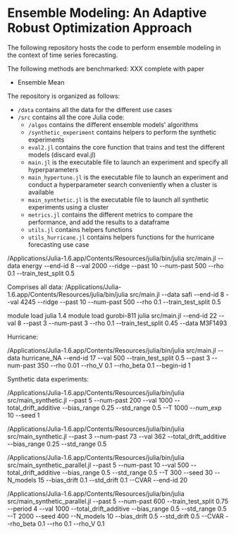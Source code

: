# Ensemble Modeling: An Adaptive Robust Optimization Approach

The following repository hosts the code to perform ensemble modeling in the context of time series forecasting.

The following methods are benchmarked:
XXX complete with paper
- Ensemble Mean

The repository is organized as follows:


- ```/data``` contains all the data for the different use cases
- ```/src``` contains all the core Julia code: 
  - ```/algos``` contains the different ensemble models' algorithms 
  - ```/synthetic_experiment``` contains helpers to perform the synthetic experiments
  - ```eval2.jl``` contains the core function that trains and test the different models (discard eval.jl)
  - ```main.jl``` is the executable file to launch an experiment and specify all hyperparameters
  - ```main_hypertune.jl``` is the executable file to launch an experiment and conduct a hyperparameter search conveniently when a cluster is available
  - ```main_synthetic.jl``` is the executable file to launch all synthetic experiments using a cluster
  - ```metrics.jl``` contains the different metrics to compare the performance, and add the results to a dataframe
  - ```utils.jl``` contains helpers functions
  - ```utils_hurricane.jl``` contains helpers functions for the hurricane forecasting use case


/Applications/Julia-1.6.app/Contents/Resources/julia/bin/julia src/main.jl --data energy --end-id 8 --val 2000 --ridge --past 10 --num-past 500 --rho 0.1 --train_test_split 0.5

Comprises all data:
/Applications/Julia-1.6.app/Contents/Resources/julia/bin/julia src/main.jl --data safi --end-id 8 --val 4245 --ridge --past 10 --num-past 500 --rho 0.1 --train_test_split 0.5

module load julia 1.4
module load gurobi-811
julia src/main.jl --end-id 22 --val 8 --past 3 --num-past 3 --rho 0.1 --train_test_split 0.45 --data M3F1493

Hurricane:


/Applications/Julia-1.6.app/Contents/Resources/julia/bin/julia src/main.jl --data hurricane_NA  --end-id 17  --val 500 --train_test_split 0.5 --past 3 --num-past 350 --rho 0.01 --rho_V 0.1 --rho_beta 0.1 --begin-id 1

Synthetic data experiments:

/Applications/Julia-1.6.app/Contents/Resources/julia/bin/julia src/main_synthetic.jl --past 5 --num-past 200 --val 1000 --total_drift_additive --bias_range 0.25 --std_range 0.5 --T 1000 --num_exp 10 --seed 1

/Applications/Julia-1.6.app/Contents/Resources/julia/bin/julia src/main_synthetic.jl --past 3 --num-past 73 --val 362 --total_drift_additive --bias_range 0.25 --std_range 0.5

/Applications/Julia-1.6.app/Contents/Resources/julia/bin/julia src/main_synthetic_parallel.jl --past 5 --num-past 10 --val 500 --total_drift_additive --bias_range 0.5 --std_range 0.5 --T 300 --seed 30 --N_models 15 --bias_drift 0.1 --std_drift 0.1 --CVAR --end-id 20

/Applications/Julia-1.6.app/Contents/Resources/julia/bin/julia src/main_synthetic_parallel.jl --past 5 --num-past 600 --train_test_split 0.75 --period 4 --val 1000 --total_drift_additive --bias_range 0.5 --std_range 0.5 --T 2000 --seed 400 --N_models 10 --bias_drift 0.5 --std_drift 0.5 --CVAR --rho_beta 0.1 --rho 0.1 --rho_V 0.1
